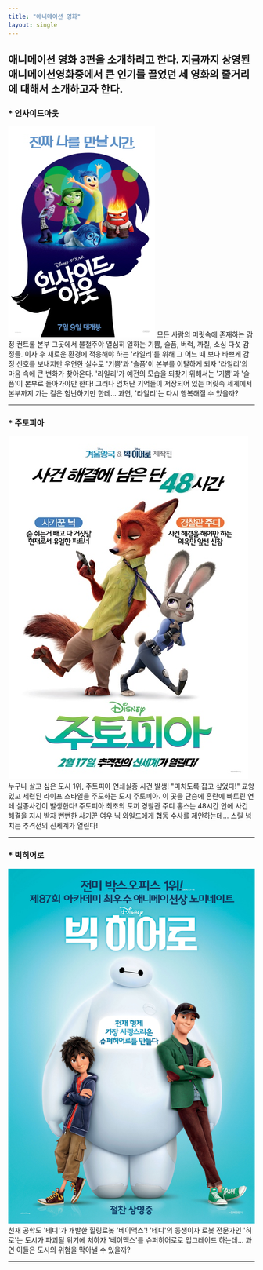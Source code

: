 ```yaml
---
title: "애니메이션 영화"
layout: single
---
```


애니메이션 영화 3편을 소개하려고 한다. 지금까지 상영된 애니메이션영화중에서 큰 인기를 끌었던 세 영화의 줄거리에 대해서 소개하고자 한다.
---

### * 인사이드아웃
![인사이드아웃](/assets/images/인사이드아웃.jpg)
모든 사람의 머릿속에 존재하는 감정 컨트롤 본부 그곳에서 불철주야 열심히 일하는 기쁨, 슬픔, 버럭, 까칠, 소심 다섯 감정들. 
이사 후 새로운 환경에 적응해야 하는 '라일리'를 위해 그 어느 때 보다 바쁘게 감정 신호를 보내지만 우연한 실수로 '기쁨'과 '슬픔'이 본부를 이탈하게 되자
'라일리'의 마음 속에 큰 변화가 찾아온다. '라일리'가 예전의 모습을 되찾기 위해서는 '기쁨'과 '슬픔'이 본부로 돌아가야만 한다! 
그러나 엄처난 기억들이 저장되어 있는 머릿속 세계에서 본부까지 가는 길은 험난하기만 한데... 과연, '라일리'는 다시 행복해질 수 있을까?

---
### * 주토피아
![주토피아](/assets/images/주토피아.jpg)
누구나 살고 싶은 도시 1위, 주토피아 연쇄실종 사건 발생! "미치도록 잡고 싶었다!" 교양 있고 세련된 라이프 스타일을 주도하는 도시 주토피아.
이 곳을 단숨에 혼란에 빠트린 연쇄 실종사건이 발생한다! 주토피아 최초의 토끼 경찰관 주디 홉스는 48시간 안에 사건 해결을 지시 받자
뻔뻔한 사기꾼 여우 닉 와일드에게 협동 수사를 제안하는데... 스릴 넘치는 추격전의 신세계가 열린다!

---
### * 빅히어로
![빅히어로](/assets/images/빅히어로.jpg)
천재 공학도 '테디'가 개발한 힐링로봇 '베이맥스'! '테디'의 동생이자 로봇 전문가인 '히로'는 도시가 파괴될 위기에 처하자
'베이맥스'를 슈퍼히어로로 업그레이드 하는데... 과연 이들은 도시의 위험을 막아낼 수 있을까?

---
